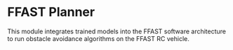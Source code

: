 # FFAST Planner

This module integrates trained models into the FFAST software architecture to run obstacle avoidance algorithms on the FFAST RC vehicle.
